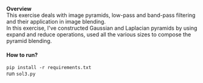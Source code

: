 **Overview**<br>
This exercise deals with image pyramids, low-pass and band-pass filtering and their application in image
blending.<br/> 
In this exercise, I've constructed Gaussian and Laplacian pyramids by using expand and reduce operations, used all the various sizes to compose the pyramid blending. 


#### How to run?<br/>
`pip install -r requirements.txt`<br/>
run `sol3.py`
